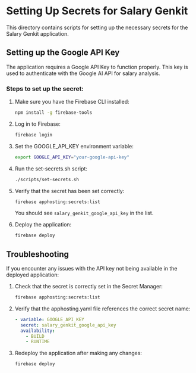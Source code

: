 # Setting Up Secrets for Salary Genkit

This directory contains scripts for setting up the necessary secrets for the Salary Genkit application.

## Setting up the Google API Key

The application requires a Google API Key to function properly. This key is used to authenticate with the Google AI API for salary analysis.

### Steps to set up the secret:

1. Make sure you have the Firebase CLI installed:
   ```bash
   npm install -g firebase-tools
   ```

2. Log in to Firebase:
   ```bash
   firebase login
   ```

3. Set the GOOGLE_API_KEY environment variable:
   ```bash
   export GOOGLE_API_KEY="your-google-api-key"
   ```

4. Run the set-secrets.sh script:
   ```bash
   ./scripts/set-secrets.sh
   ```

5. Verify that the secret has been set correctly:
   ```bash
   firebase apphosting:secrets:list
   ```

   You should see `salary_genkit_google_api_key` in the list.

6. Deploy the application:
   ```bash
   firebase deploy
   ```

## Troubleshooting

If you encounter any issues with the API key not being available in the deployed application:

1. Check that the secret is correctly set in the Secret Manager:
   ```bash
   firebase apphosting:secrets:list
   ```

2. Verify that the apphosting.yaml file references the correct secret name:
   ```yaml
   - variable: GOOGLE_API_KEY
     secret: salary_genkit_google_api_key
     availability:
       - BUILD
       - RUNTIME
   ```

3. Redeploy the application after making any changes:
   ```bash
   firebase deploy
   ```
